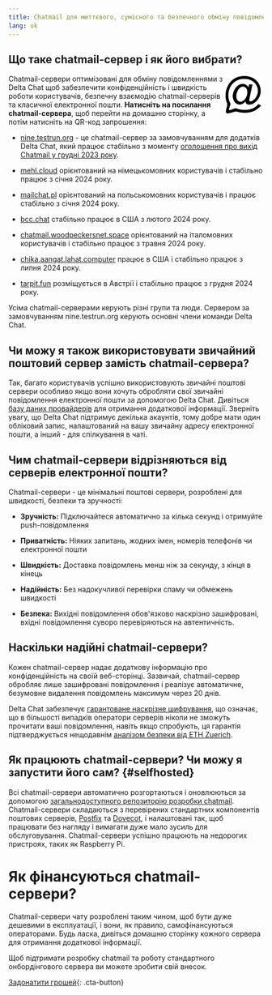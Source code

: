 ```yaml
---
title: Chatmail для миттєвого, сумісного та безпечного обміну повідомленнями
lang: uk
---
```



## Що таке chatmail-сервер і як його вибрати? 

<img alt="Chatmail logo" src="../assets/logos/chatmail.svg" width="80" style="float:right;" />

Chatmail-сервери оптимізовані для обміну повідомленнями з Delta Chat щоб забезпечити конфіденційність і швидкість роботи користувачів, безпечну взаємодію chatmail-серверів та класичної електронної пошти. **Натисніть на посилання chatmail-сервера**, щоб перейти на домашню сторінку, а потім натисніть на QR-код запрошення: 

- [nine.testrun.org](https://nine.testrun.org) - це chatmail-сервер за замовчуванням для додатків Delta Chat, який працює стабільно з моменту [оголошення про вихід Chatmail у грудні 2023 року](https://delta.chat/en/2023-12-13-chatmail).

- [mehl.cloud](https://mehl.cloud) орієнтований на німецькомовних користувачів і стабільно працює з січня 2024 року.

- [mailchat.pl](https://mailchat.pl) орієнтований на польськомовних користувачів і працює стабільно з січня 2024 року.

- [bcc.chat](https://bcc.chat) стабільно працює в США з лютого 2024 року.

- [chatmail.woodpeckersnet.space](https://chatmail.woodpeckersnest.space/)   орієнтований на італомовних користувачів і стабільно працює з травня 2024 року.

- [chika.aangat.lahat.computer](https://chika.aangat.lahat.computer/)   працює в США і стабільно працює з липня 2024 року.

- [tarpit.fun](https://tarpit.fun) розміщується в Австрії і стабільно працює з грудня 2024 року.

Усіма chatmail-серверами керують різні групи та люди. Сервером за замовчуванням nine.testrun.org керують основні члени команди Delta Chat.

## Чи можу я також використовувати звичайний поштовий сервер замість chatmail-сервера?

Так, багато користувачів успішно використовують звичайні поштові сервери особливо якщо вони хочуть обробляти свої звичайні повідомлення електронної пошти за допомогою Delta Chat. Дивіться [базу даних провайдерів](https://providers.delta.chat) для отримання додаткової інформації. Зверніть увагу, що Delta Chat підтримує декілька акаунтів, тому добре мати один обліковий запис, налаштований на вашу звичайну адресу електронної пошти, а інший - для спілкування в чаті.


## Чим chatmail-сервери відрізняються від серверів електронної пошти?

Chatmail-сервери - це мінімальні поштові сервери, розроблені для швидкості, безпеки та зручності:

- **Зручність:** Підключайтеся автоматично за кілька секунд і отримуйте push-повідомлення

- **Приватність:** Ніяких запитань, жодних імен, номерів телефонів чи електронної пошти

- **Швидкість:** Доставка повідомлень менш ніж за секунду, з кінця в кінець

- **Надійність:** Без надокучливої перевірки спаму чи обмежень швидкості

- **Безпека:** Вихідні повідомлення обов'язково наскрізно зашифровані, вхідні повідомлення суворо перевіряються на автентичність.


## Наскільки надійні chatmail-сервери?

Кожен chatmail-сервер надає додаткову інформацію про конфіденційність на своїй веб-сторінці. Зазвичай, chatmail-сервер обробляє лише зашифровані повідомлення і реалізує автоматичне, безумовне видалення повідомлень максимум через 20 днів.

Delta Chat забезпечує [гарантоване наскрізне шифрування](https://delta.chat/en/2023-11-23-jumbo-42), що означає, що в більшості випадків оператори серверів ніколи не зможуть прочитати ваші повідомлення, навіть якщо спробують, ця гарантія підтверджується нещодавнім [аналізом безпеки від ETH Zuerich](https://delta.chat/en/2024-03-25-crypto-analysis-securejoin).


## Як працюють chatmail-сервери? Чи можу я запустити його сам? {#selfhosted}

Всі chatmail-сервери автоматично розгортаються і оновлюються за допомогою [загальнодоступного репозиторію розробки chatmail](https://github.com/deltachat/chatmail). Chatmail-сервери складаються з перевірених стандартних компонентів поштових серверів, [Postfix](https://postfix.org) та [Dovecot](https://dovecot.org), і налаштовані так, щоб працювати без нагляду і вимагати дуже мало зусиль для обслуговування. Chatmail-сервери успішно працюють на недорогих пристроях, таких як Raspberry Pi.


# Як фінансуються chatmail-сервери?

Chatmail-сервери чату розроблені таким чином, щоб бути дуже дешевими в експлуатації, і вони, як правило, самофінансуються операторами. Будь ласка, дивіться домашню сторінку кожного сервера для отримання додаткової інформації.

Щоб підтримати розробку chatmail та роботу стандартного онбордінгового сервера ви можете зробити свій внесок.

[Задонатити грошей](donate){: .cta-button}
